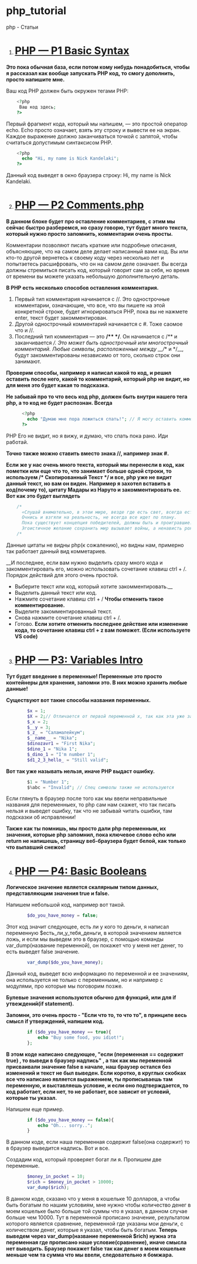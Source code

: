 # php_tutorial
php - Статьи
1. # [PHP — P1 Basic Syntax](https://github.com/MrGoodo/php_tutorial/blob/master/PHP%20%E2%80%94%20P1%20Basic%20Syntax.php)
__Это пока обычная база, если потом кому нибудь понадобиться, чтобы я рассказал как вообще запускать PHP код, то смогу дополнить, просто напишите мне.__

Ваш код PHP должен быть окружен тегами PHP:
```php
    <?php 
     Ваш код здесь; 
    ?>
```
Первый фрагмент кода, который мы напишем, — это простой оператор echo. Echo просто означает, взять эту строку и вывести ее на экран. Каждое выражение должно заканчиваться точкой с запятой, чтобы считаться допустимым синтаксисом PHP.
```php
    <?php 
      echo "Hi, my name is Nick Kandelaki";
    ?>
```
Данный код выведет в окно браузера строку: Hi, my name is Nick Kandelaki.

2. # [PHP — P2 Comments.php](https://github.com/MrGoodo/php_tutorial/blob/master/PHP%20%E2%80%94%20P2%20Comments.php)

__В данном блоке будет про оставление комментариев, с этим мы сейчас быстро разберемся, но сразу говорю, тут будет много текста, который нужно просто запомнить, комментарии очень просты.__

Комментарии позволяют писать краткие или подробные описания, объясняющие, что на самом деле делает написанный вами код. Вы или кто-то другой вернетесь к своему коду через несколько лет и попытаетесь расшифровать, что он на самом деле означает. Вы всегда должны стремиться писать код, который говорит сам за себя, но время от времени вы можете указать небольшую дополнительную деталь.

__В PHP есть несколько способов оставления комментария.__
1. Первый тип комментария начинается с //. Это однострочные комментарии, означающие, что все, что вы пишете на этой конкретной строке, будет игнорироваться PHP, пока вы не нажмете enter, текст будет закомментирован.
2. Другой однострочный комментарий начинается с #. Тоже саомое что и //.
3. Последний тип комментария — это __/** */__. Он начинается с /** и заканчивается */. Это может быть однострочный или многострочный комментарий. Любые символы, расположенные между __/** и */__, будут закомментированы независимо от того, сколько строк они занимают.

__Проверим способы, например я написал какой то код, и решил оставить после него, какой то комментарий, который php не видит, но для меня это будет какая то подсказка.__

__Не забывай про то что весь код php, должен быть внутри нашего тега php, а то код не будет распознан. Всегда <?php Ваш код ?>__
```php
      <?php
        echo "Думаю мне пора ложиться спать!"; // Я могу оставить комментарий прямо тут.
      ?> 
```
PHP Его не видит, но я вижу, и думаю, что спать пока рано. Иди работай.

__Точно также можно ставить вместо знака //, например знак #.__

__Если же у нас очень много текста, который мы перенесли в код, как пометки или еще что то, что занимает больше одной строки, то используем /* Скопированный Текст */ и все, php уже не видит данный текст, но вам он виден.__
__Например я захотел вставить в код(почему то), цитату Мадары из Наруто и закомментировать ее. Вот как это будет выглядеть__
```php
    /* 
      «Слушай внимательно, в этои мире, везде где есть свет, всегда есть и тень!
      Очнись и взгяли на реальность, не всегда все идет по плану.
      Пока существует концепция победителей, должны быть и проигравшие. 
      Эгоистичное желание сохранить мир вызывает войны, а ненависть рождается для защиты любви».
    /*
```
Данные цитаты не видны php(к сожалению), но видны нам, примерно так работает данный вид комметариев.

__И последнее, если вам нужно выделить сразу много кода и закомментировать его, можно использовать сочетание клавиш ctrl + /. Порядок действий для этого очень простой.
- Выберите текст или код, который хотите закомментировать.__
- Выделить данный текст или код.
- Нажмите сочетание клавиш ctrl + /
__Чтобы отменить такое комментирование.__
- Выделите закомментированный текст.
- Снова нажмите сочетание клавиш ctrl + /.
- Готово.
__Если хотите отменить последнее действие или изменение кода, то сочетание клавиш ctrl + z вам поможет. (Если используете VS code)__

3. # [PHP — P3: Variables Intro](https://github.com/MrGoodo/php_tutorial/blob/master/PHP%20%E2%80%94%20P3%20Variables%20Intro.php)
__Тут будет введение в переменные! Переменные это просто контейнеры для хранения, запомни это. В них можно хранить любые данные!__

__Существуют вот такие способы названия переменных.__
```php
        $x = 1;
        $X = 2;// Отличается от первой переменной x, так как эта уже заглавная буква, для PHP уже другая переменная
        $_x = 2;
        $__y = 3;
        $_z_ = "Саламалейкум";
        $__name__ = "Nika";
        $dinozavr1 = "First Nika";
        $dino_1 = "Nika 1";
        $_dino_1 = "I'm number 1";
        $d1_2_3_hello_ = "Still valid";
```
__Вот так уже называть нельзя, иначе PHP выдаст ошибку.__
```php
        $1 = "Number 1";
        $%abc = "Invalid"; // Спец символы также не используются
```
Если глянуть в браузер после того как мы ввели неправильные названия для переменныех, то php сам нам скажет, что так писать нельзя и выведет ошибку, так что не забывай читать ошибки, там подсказки об исправлении!

__Также как ты помнишь, мы просто дали php переменным, их значения, которые php запомнил, пока ключевое слово echo или return не напишешь, страницу веб-браузера будет белой, как только что выпавший снежок!__

4. # [PHP — P4: Basic Booleans](https://github.com/MrGoodo/php_tutorial/blob/master/PHP%20%E2%80%94%20P4%20Basic%20Booleans.php)

__Логическое значение является скалярным типом данных, представляющим значения true и false.__

Напишем небольшой код, например вот такой.
```php
        $do_you_have_money = false;
```
Этот код значит следующее, есть ли у кого то деньги, я написал переменную $есть_ли_у_тебя_деньги, в которой значением является ложь, и если мы выведем это в браузер, с помощью команды var_dump(название переменной), он покажет что у меня нет денег, то есть выведет false значение.

```php
        var_dump($do_you_have_money);
```
Данный код, выведет всю информацию по переменной и ее значениям, она используется не только с переменными, но и например с модулями, про которые мы поговорим позже.

__Булевые значения используются обычно для функций, или для if утвеждений(if statement).__

__Запомни, это очень просто - "Если что то, то что то", в принципе весь смысл if утверждений, напишем код.__

```php
        if ($do_you_have_money == true){
            echo "Buy some food, you idiot!";
        };
```
__В этом коде написано следующее, "если (переменная == содержит true) , то выведи в браузер надпись" , а так как мы переменной присваивали значение false в начале, наш браузер остался без изменений и текст не был выведен. Если коротко, в круглых скобках все что написано является выражением, ты прописываешь там переменную, и выставляешь условие, и если оно подтверждается, то код работает, если нет, то не работает, все зависит от условий, которые ты указал.__

Напишем еще пример.

```php
        if ($do_you_have_money == false){
            echo "Oh... sorry..";
        }
```
В данном коде, если наша переменная содержит false(она содержит) то в браузер выведится надпись. Вот и все.

Создадим код, который проверяет богат ли я. Пропишем две переменные.

```php
        $money_in_pocket = 10;
        $rich = $money_in_pocket > 10000;
        var_dump($rich);
```
В данном коде, сказано что у меня в кошельке 10 долларов, а чтобы быть богатым по нашим условиям, мне нужно чтобы количество денег в моем кошельке было больше той суммы что я указал, в данном случае больше чем 10000. Тут в переменной прописано значение, результатом которого является сравнение, переменной где указаны мои деньги, с количеством денег, которые я указал, чтобы быть богатым.
__Теперь выведем через var_dump(название переменной $rich) нужна эта переменная где прописано наше условие(сравнение), иначе смысла нет выводить. Браузер покажет false так как денег в моем кошельке меньше чем та сумма что мы ввели, следовательно я бомжара.__
